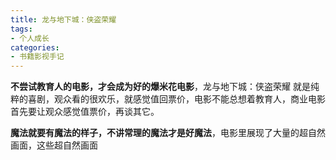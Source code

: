 ```yaml
---
title: 龙与地下城：侠盗荣耀
tags:
- 个人成长
categories:
- 书籍影视手记
---
```




**不尝试教育人的电影，才会成为好的爆米花电影**，龙与地下城：侠盗荣耀 就是纯粹的喜剧，观众看的很欢乐，就感觉值回票价，电影不能总想着教育人，商业电影首先要让观众感觉值票价，再谈其它。



**魔法就要有魔法的样子，不讲常理的魔法才是好魔法**，电影里展现了大量的超自然画面，这些超自然画面
